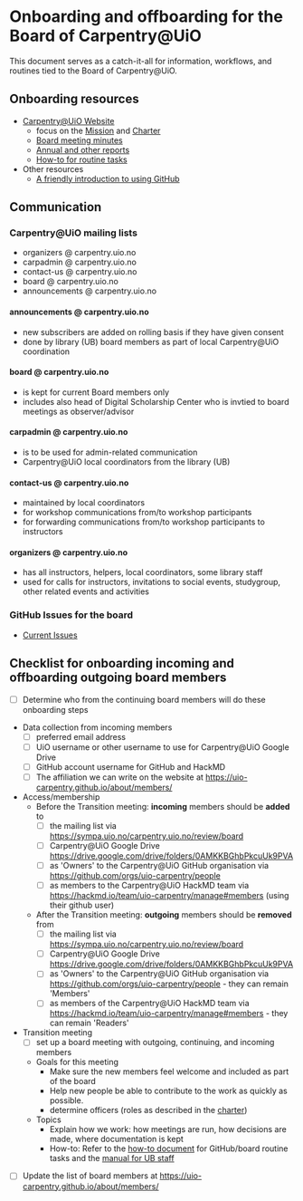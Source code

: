# Onboarding and offboarding for the Board of Carpentry@UiO

This document serves as a catch-it-all for information, workflows, and routines tied to the Board of Carpentry@UiO.

## Onboarding resources

* [Carpentry@UiO Website](https://uio-carpentry.github.io/about)
  * focus on the [Mission](https://uio-carpentry.github.io/about/)
    and [Charter](https://uio-carpentry.github.io/about/charter/)
  * [Board meeting minutes](https://github.com/uio-carpentry/organisational/tree/master/meetings)
  * [Annual and other reports](https://uio-carpentry.github.io/about/reports/)
  * [How-to for routine tasks](https://github.com/uio-carpentry/organisational/blob/master/board/github-workflow.md)
* Other resources
  * [A friendly introduction to using GitHub](https://rainsworth.github.io/intro-to-github/)

## Communication

### Carpentry@UiO mailing lists

- organizers @ carpentry.uio.no
- carpadmin @ carpentry.uio.no
- contact-us @ carpentry.uio.no
- board @ carpentry.uio.no
- announcements @ carpentry.uio.no

#### announcements @ carpentry.uio.no
- new subscribers are added on rolling basis if they have given consent
- done by library (UB) board members as part of local Carpentry@UiO coordination

#### board @ carpentry.uio.no
- is kept for current Board members only
- includes also head of Digital Scholarship Center who is invtied to board meetings as observer/advisor

#### carpadmin @ carpentry.uio.no
- is to be used for admin-related communication
- Carpentry@UiO local coordinators from the library (UB)

#### contact-us @ carpentry.uio.no
- maintained by local coordinators
- for workshop communications from/to workshop participants
- for forwarding communications from/to workshop participants to instructors

#### organizers @ carpentry.uio.no
- has all instructors, helpers, local coordinators, some library staff
- used for calls for instructors, invitations to social events, studygroup, other related events and activities


### GitHub Issues for the board

- [Current Issues](https://github.com/uio-carpentry/organisational/issues)

## Checklist for onboarding incoming and offboarding outgoing board members

- [ ] Determine who from the continuing board members will do these onboarding steps
- Data collection from incoming members
  - [ ] preferred email address
  - [ ] UiO username or other username to use for Carpentry@UiO Google Drive
  - [ ] GitHub account username for GitHub and HackMD
  - [ ] The affiliation we can write on the website at https://uio-carpentry.github.io/about/members/
- Access/membership
  - Before the Transition meeting: **incoming** members should be **added** to
    - [ ] the mailing list via https://sympa.uio.no/carpentry.uio.no/review/board
    - [ ] Carpentry@UiO Google Drive https://drive.google.com/drive/folders/0AMKKBGhbPkcuUk9PVA
    - [ ] as 'Owners' to the Carpentry@UiO GitHub organisation via https://github.com/orgs/uio-carpentry/people
    - [ ] as members to the Carpentry@UiO HackMD team via https://hackmd.io/team/uio-carpentry/manage#members (using their github user)
  - After the Transition meeting: **outgoing** members should be **removed** from
      - [ ] the mailing list via https://sympa.uio.no/carpentry.uio.no/review/board
      - [ ] Carpentry@UiO Google Drive https://drive.google.com/drive/folders/0AMKKBGhbPkcuUk9PVA
      - [ ] as 'Owners' to the Carpentry@UiO GitHub organisation via https://github.com/orgs/uio-carpentry/people - they can remain 'Members'
      - [ ] as members of the Carpentry@UiO HackMD team via https://hackmd.io/team/uio-carpentry/manage#members - they can remain 'Readers'

- Transition meeting
  - [ ] set up a board meeting with outgoing, continuing, and incoming members
  - Goals for this meeting
    - Make sure the new members feel welcome and included as part of the board
    - Help new people be able to contribute to the work as quickly as possible.
    - determine officers (roles as described in the [charter](https://uio-carpentry.github.io/about/charter/))
  - Topics
    - Explain how we work: how meetings are run, how decisions are made, where documentation is kept
    - How-to: Refer to the [how-to document](https://github.com/uio-carpentry/organisational/blob/master/board/github-workflow.md) for GitHub/board routine tasks and the [manual for UB staff](https://docs.google.com/document/d/1IIOQsJldauyPfXKCZHDOw-he7ituIPK8gVhYvzxy1CI/edit?usp=sharing)
- [ ] Update the list of board members at https://uio-carpentry.github.io/about/members/

